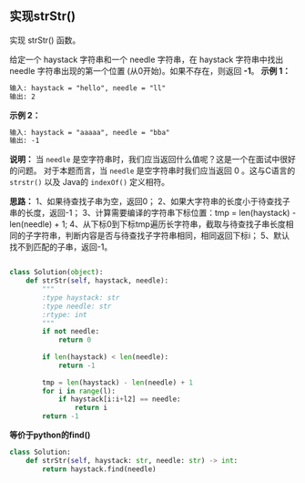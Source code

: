 ## 实现strStr()
实现 strStr() 函数。

给定一个 haystack 字符串和一个 needle 字符串，在 haystack 字符串中找出 needle 字符串出现的第一个位置 (从0开始)。如果不存在，则返回  **-1**。
**示例 1：**
```markdown
输入: haystack = "hello", needle = "ll"
输出: 2
```
**示例 2：**
```markdown
输入: haystack = "aaaaa", needle = "bba"
输出: -1
```
**说明：**
当 `needle` 是空字符串时，我们应当返回什么值呢？这是一个在面试中很好的问题。
对于本题而言，当 `needle` 是空字符串时我们应当返回 0 。这与C语言的 `strstr()` 以及 Java的 `indexOf()` 定义相符。

**思路：**
1、如果待查找子串为空，返回0；
2、如果大字符串的长度小于待查找子串的长度，返回-1；
3、计算需要编译的字符串下标位置：tmp = len(haystack) - len(needle) + 1;
4、从下标0到下标tmp遍历长字符串，截取与待查找子串长度相同的子字符串，判断内容是否与待查找子字符串相同，相同返回下标i；
5、默认找不到匹配的子串，返回-1。
```python

class Solution(object):
    def strStr(self, haystack, needle):
        """
        :type haystack: str
        :type needle: str
        :rtype: int
        """
        if not needle:
            return 0
            
        if len(haystack) < len(needle):
            return -1
 
        tmp = len(haystack) - len(needle) + 1
        for i in range(l):
            if haystack[i:i+l2] == needle:
                return i
        return -1
```

**等价于python的find()**
```python
class Solution:
    def strStr(self, haystack: str, needle: str) -> int:
        return haystack.find(needle)
```